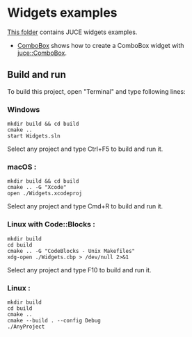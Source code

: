 # Widgets examples

[This folder](.) contains JUCE widgets examples.

* [ComboBox](ComboBox/README.md) shows how to create a ComboBox widget with [juce::ComboBox](https://docs.juce.com/master/classComboBox.html).

## Build and run

To build this project, open "Terminal" and type following lines:

### Windows
``` shell
mkdir build && cd build
cmake ..
start Widgets.sln
```

Select any project and type Ctrl+F5 to build and run it.

### macOS :

``` shell
mkdir build && cd build
cmake .. -G "Xcode"
open ./Widgets.xcodeproj
```

Select any project and type Cmd+R to build and run it.

### Linux with Code::Blocks :

``` shell
mkdir build
cd build
cmake .. -G "CodeBlocks - Unix Makefiles"
xdg-open ./Widgets.cbp > /dev/null 2>&1
```

Select any project and type F10 to build and run it.

### Linux :

``` shell
mkdir build
cd build
cmake ..
cmake --build . --config Debug
./AnyProject
```
